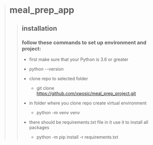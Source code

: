 ># meal_prep_app
>>## installation
>>### follow these commands to set up environment and project:
>>* first make sure that your Python is 3.6 or greater
>>  * python --version
>>  
>>* clone repo to selected folder
>>    * git clone https://github.com/xwosic/meal_prep_project.git
>>
>>* in folder where you clone repo create virtual environment
>>    * python -m venv venv
>>  
>>* there should be requirements.txt file in it use it to install all packages
>>    * python -m pip install -r requirements.txt